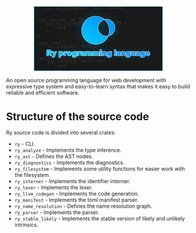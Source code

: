<p align="center"><img width="70%" src="../additional/icon/banner.png" alt="rycon"></p>

An open source programming language for web development with expressive type system and easy-to-learn syntax that makes it easy to build reliable and efficient software.

# Structure of the source code

Ry source code is divided into several crates:

- `ry` - CLI.
- `ry_analyze` - Implements the type inference.
- `ry_ast` - Defines the AST nodes.
- `ry_diagnostics` - Implements the diagnostics.
- `ry_filesystem` - Implements some utility functions for easier work with the filesystem.
- `ry_interner` - Implements the identifier interner.
- `ry_lexer` - Implements the lexer.
- `ry_llvm_codegen` - Implements the code generation.
- `ry_manifest` - Implements the toml manifest parser.
- `ry_name_resolution` - Defines the name resolution graph.
- `ry_parser` - Implements the parser.
- `ry_stable_likely` - Implements the stable version of likely and unlikely intrinsics.
